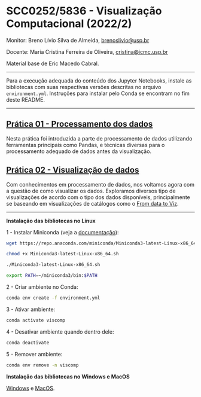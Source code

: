 # SCC0252/5836 - Visualização Computacional (2022/2)

Monitor:    Breno Lívio Silva de Almeida, brenoslivio@usp.br

Docente:    Maria Cristina Ferreira de Oliveira, cristina@icmc.usp.br

Material base de Eric Macedo Cabral.

---

Para a execução adequada do conteúdo dos Jupyter Notebooks, instale as bibliotecas com suas respectivas versões descritas no arquivo `environment.yml`. Instruções para instalar pelo Conda se encontram no fim deste README.

---

## [Prática 01 - Processamento dos dados](https://nbviewer.org/github/brenoslivio/CompVis_ICMC/blob/main/Pratica_01/Pratica_01.ipynb)

Nesta prática foi introduzida a parte de processamento de dados utilizando ferramentas principais como Pandas, e técnicas diversas para o processamento adequado de dados antes da visualização.

## [Prática 02 - Visualização de dados](https://nbviewer.org/github/brenoslivio/CompVis_ICMC/blob/main/Pratica_02/Pratica_02.ipynb)

Com conhecimentos em processamento de dados, nos voltamos agora com a questão de como visualizar os dados. Exploramos diversos tipo de visualizações de acordo com o tipo dos dados disponíveis, principalmente se baseando em visualizações de catálogos como o [From data to Viz](https://www.data-to-viz.com/).


---

**Instalação das bibliotecas no Linux**

1 - Instalar Miniconda (veja a [documentação](https://docs.conda.io/en/latest/miniconda.html)):

```bash
wget https://repo.anaconda.com/miniconda/Miniconda3-latest-Linux-x86_64.sh

chmod +x Miniconda3-latest-Linux-x86_64.sh

./Miniconda3-latest-Linux-x86_64.sh

export PATH=~/miniconda3/bin:$PATH
```

2 - Criar ambiente no Conda:

```bash
conda env create -f environment.yml
```

3 - Ativar ambiente:

```bash
conda activate viscomp
```

4 - Desativar ambiente quando dentro dele:

```bash
conda deactivate 
```

5 - Remover ambiente:

```bash
conda env remove -n viscomp
```

**Instalação das bibliotecas no Windows e MacOS**

[Windows](https://conda.io/projects/conda/en/latest/user-guide/install/windows.html) e [MacOS](https://conda.io/projects/conda/en/latest/user-guide/install/macos.html).
